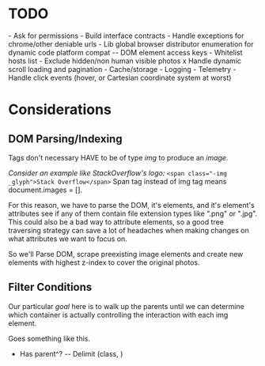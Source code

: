 <h1>TODO</h1>
- Ask for permissions
- Build interface contracts
- Handle exceptions for chrome/other deniable urls
- Lib global browser distributor enumeration for dynamic code platform compat
-- DOM element access keys
- Whitelist hosts list
- Exclude hidden/non human visible photos
x Handle dynamic scroll loading and pagination
- Cache/storage
- Logging
- Telemetry
- Handle click events (hover, or Cartesian coordinate system at worst)


<h1>Considerations</h1>

<h2>DOM Parsing/Indexing</h2>

Tags don't necessary HAVE to be of type <em>img</em>
to produce an <em>image.</em> 

<em>Consider an example like StackOverflow's logo:</em>
`<span class="-img _glyph">Stack Overflow</span>`
Span tag instead of img tag means document.images = [].

For this reason, we have to parse the DOM, it's elements, and it's element's attributes see if any of them contain file extension types 
like ".png" or ".jpg". This could also be a bad way to attribute
elements, so a good tree traversing strategy can save a lot of 
headaches when making changes on what attributes we want to focus on.


So we'll Parse DOM, scrape preexisting image elements and create new elements with highest z-index to cover the original photos.

<h2>Filter Conditions</h2>

Our particular <em>goal</em> here is to walk up the parents
until we can determine which container is actually controlling
the interaction with each img element.

Goes something like this.
- Has parent^?
-- Delimit (class, )